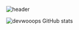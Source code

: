 ![header](https://capsule-render.vercel.app/api?type=wave&color=auto&height=300&section=header&text=capsule%20render&fontSize=90)

![devwooops GitHub stats](https://github-readme-stats.vercel.app/api?username=devwooops&show_icons=true&theme=radical)



<!--
**devwooops/devwooops** is a ✨ _special_ ✨ repository because its `README.md` (this file) appears on your GitHub profile.

Here are some ideas to get you started:

- 🔭 I’m currently working on ...
- 🌱 I’m currently learning ...
- 👯 I’m looking to collaborate on ...
- 🤔 I’m looking for help with ...
- 💬 Ask me about ...
- 📫 How to reach me: ...
- 😄 Pronouns: ...
- ⚡ Fun fact: ...
-->
